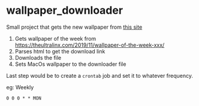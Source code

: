 # wallpaper_downloader


Small project that gets the new wallpaper from [this site](https://theultralinx.com/)

1. Gets  wallpaper of the week from https://theultralinx.com/2019/11/wallpaper-of-the-week-xxx/
2. Parses html to get the download link
3. Downloads the file
4. Sets MacOs wallpaper to the downloader file

Last step would be to create a `crontab` job and set it to whatever frequency. 

eg: Weekly
```
0 0 0 * * MON
```